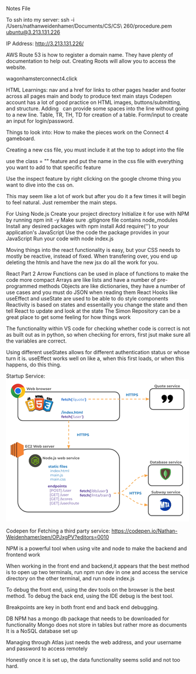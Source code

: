 Notes File


To ssh into my server: ssh -i /Users/nathanweidenhamer/Documents/CS/CS\ 260/procedure.pem ubuntu@3.213.131.226

IP Address: http://3.213.131.226/

AWS Route 53 is how to register a domain name. They have plenty of documentation to help out. Creating Roots will allow you to access the website.

wagonhamsterconnect4.click

HTML Learnings:
nav and a href for links to other pages
header and footer across all pages
main and body to produce text main stays
Codepen account has a lot of good practice on HTML images, buttons/submitting, and structure.
Adding &nbsp; can provide some spaces into the line without going to a new line.
Table, TR, TH, TD for creation of a table.
Form/input to create an input for login/password.

Things to look into: How to make the pieces work on the Connect 4 gameboard.

Creating a new css file, you must include it at the top to adopt into the file

use the class = "" feature and put the name in the css file with everything you want to add to that specific feature

Use the inspect feature by right clicking on the google chrome thing you want to dive into the css on.

This may seem like a lot of work but after you do it a few times it will begin to feel natural. Just remember the main steps.

For Using Node.js
Create your project directory
Initialize it for use with NPM by running npm init -y
Make sure .gitignore file contains node_modules
Install any desired packages with npm install <package name here>
Add require('<package name here>') to your application's JavaScript
Use the code the package provides in your JavaScript
Run your code with node index.js

Moving things into the react functionality is easy, but your CSS needs to mostly be reactive, instead of fixed. When transfering over, you end up deleting the htmls and have the new jsx do all the work for you.

React Part 2
Arrow Functions can be used in place of functions to make the code more compact
Arrays are like lists and have a number of pre-programmed methods
Objects are like dictionaries, they have a number of use cases and you must do JSON when reading them
React Hooks like useEffect and useState are used to be able to do style components
Reactivity is based on states and essentailly you change the state and then tell React to update and look at the state
The Simon Repository can be a great place to get some feeling for how things work

The functionality within VS code for checking whether code is correct is not as built out as in python, so when checking for errors, first jsut make sure all the variables are correct.

Using different useStates allows for different authentication status or whose turn it is. useEffect works well on like a, when this first loads, or when this happens, do this thing.

Startup Service: 
![Mock](backEndFetch.png)

Codepen for Fetching a third party service: https://codepen.io/Nathan-Weidenhamer/pen/OPJxgPV?editors=0010

NPM is a powerful tool when using vite and node to make the backend and frontend work

When working in the front end and backend,it appears that the best method is to open up two terminals, run npm run dev in one and access the service directory on the other terminal, and run node index.js

To debug the front end, using the dev tools on the browser is the best method. To debug the back end, using the IDE debug is the best tool. 

Breakpoints are key in both front end and back end debugging.

DB
NPM has a mongo db package that needs to be downloaded for functionality
Mongo does not store in tables but rather more as documents
It is a NoSQL database set up

Managing through Atlas just needs the web address, and your username and password to access remotely

Honestly once it is set up, the data functionality seems solid and not too hard.